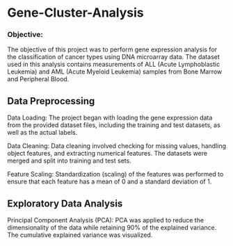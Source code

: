 # Gene-Cluster-Analysis

### Objective: 
The objective of this project was to perform gene expression analysis for the classification of cancer types using DNA microarray data. The dataset used in this analysis contains measurements of ALL (Acute Lymphoblastic Leukemia) and AML (Acute Myeloid Leukemia) samples from Bone Marrow and Peripheral Blood.

## Data Preprocessing

Data Loading: The project began with loading the gene expression data from the provided dataset files, including the training and test datasets, as well as the actual labels.

Data Cleaning: Data cleaning involved checking for missing values, handling object features, and extracting numerical features. The datasets were merged and split into training and test sets.

Feature Scaling: Standardization (scaling) of the features was performed to ensure that each feature has a mean of 0 and a standard deviation of 1.

## Exploratory Data Analysis

Principal Component Analysis (PCA): PCA was applied to reduce the dimensionality of the data while retaining 90% of the explained variance. The cumulative explained variance was visualized.
